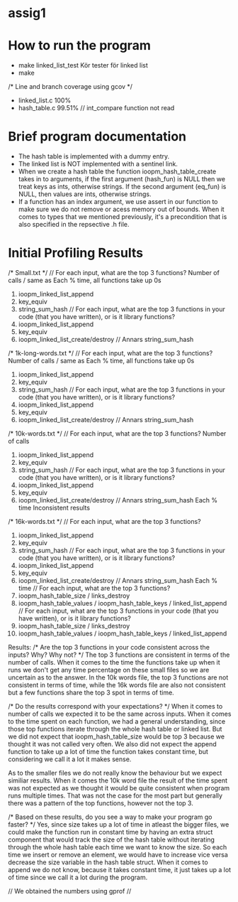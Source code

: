 # assig1

# How to run the program
* make linked_list_test
    Kör tester för linked list
* make 

/* Line and branch coverage using gcov */
* linked_list.c 100% 
* hash_table.c 99.51% // int_compare function not read

# Brief program documentation
* The hash table is implemented with a dummy entry.
* The linked list is NOT implemented with a sentinel link.
* When we create a hash table the function ioopm_hash_table_create takes in to arguments, if the first argument (hash_fun) is NULL then we treat keys as ints, otherwise strings. If the second argument (eq_fun) is NULL, then values are ints, otherwise strings. 
* If a function has an index argument, we use assert in our function to make sure we do not remove or acess memory out of bounds. When it comes to types that we mentioned previously, it's a precondition that is also specified in the repsective .h file. 

# Initial Profiling Results
/* Small.txt */
// For each input, what are the top 3 functions?
Number of calls / same as Each % time, all functions take up 0s
1. ioopm_linked_list_append
2. key_equiv
3. string_sum_hash
// For each input, what are the top 3 functions in your code (that you have written), or is it library functions?
1. ioopm_linked_list_append
2. key_equiv
3. ioopm_linked_list_create/destroy // Annars string_sum_hash

/* 1k-long-words.txt */
// For each input, what are the top 3 functions?
Number of calls / same as Each % time, all functions take up 0s
1. ioopm_linked_list_append
2. key_equiv
3. string_sum_hash
// For each input, what are the top 3 functions in your code (that you have written), or is it library functions?
1. ioopm_linked_list_append
2. key_equiv
3. ioopm_linked_list_create/destroy // Annars string_sum_hash

/* 10k-words.txt */
// For each input, what are the top 3 functions?
Number of calls
1. ioopm_linked_list_append
2. key_equiv
3. string_sum_hash
// For each input, what are the top 3 functions in your code (that you have written), or is it library functions?
1. ioopm_linked_list_append
2. key_equiv
3. ioopm_linked_list_create/destroy // Annars string_sum_hash
Each % time
Inconsistent results

/* 16k-words.txt */
// For each input, what are the top 3 functions?
1. ioopm_linked_list_append
2. key_equiv
3. string_sum_hash
// For each input, what are the top 3 functions in your code (that you have written), or is it library functions?
1. ioopm_linked_list_append
2. key_equiv
3. ioopm_linked_list_create/destroy // Annars string_sum_hash
Each % time
// For each input, what are the top 3 functions?
1. ioopm_hash_table_size / links_destroy
2. ioopm_hash_table_values / ioopm_hash_table_keys / linked_list_append
// For each input, what are the top 3 functions in your code (that you have written), or is it library functions?
1. ioopm_hash_table_size / links_destroy
2. ioopm_hash_table_values / ioopm_hash_table_keys / linked_list_append

Results:
/* Are the top 3 functions in your code consistent across the inputs? Why? Why not? */
The top 3 functions are consistent in terms of the number of calls. When it comes to the time the functions take up 
when it runs we don't get any time percentage on these small files so we are uncertain as to the answer. In the 10k words file, the top 3 functions are not consistent in terms of time, while the 16k words file are also not consistent but a few functions share the top 3 spot in terms of time. 

/* Do the results correspond with your expectations? */
When it comes to number of calls we expected it to be the same across inputs. When it comes to the time spent on each function, we had a general understanding, since those top functions iterate through the whole hash table or linked list. But we did not expect that ioopm_hash_table_size would be top 3 because we thought it was not called very often. We also did not expect the append function to take up a lot of time the function takes constant time, but considering we call it a lot it makes sense. 

As to the smaller files we do not really know the behaviour but we expect similiar results. When it comes the 10k word file the result of the time spent was not expected as we thought it would be quite consistent when program runs multiple times. That was not the case for the most part but generally there was a pattern of the top functions, however not the top 3. 

/* Based on these results, do you see a way to make your program go faster? */
Yes, since size takes up a lot of time in atleast the bigger files, we could make the function run in constant time by having an extra struct component that would track the size of the hash table without iterating through the whole hash table each time we want to know the size. So each time we insert or remove an element, we would have to increase vice versa decrease the size variable in the hash table struct. When it comes to append we do not know, because it takes constant time, it just takes up a lot of time since we call it a lot during the program. 

// We obtained the numbers using gprof //


